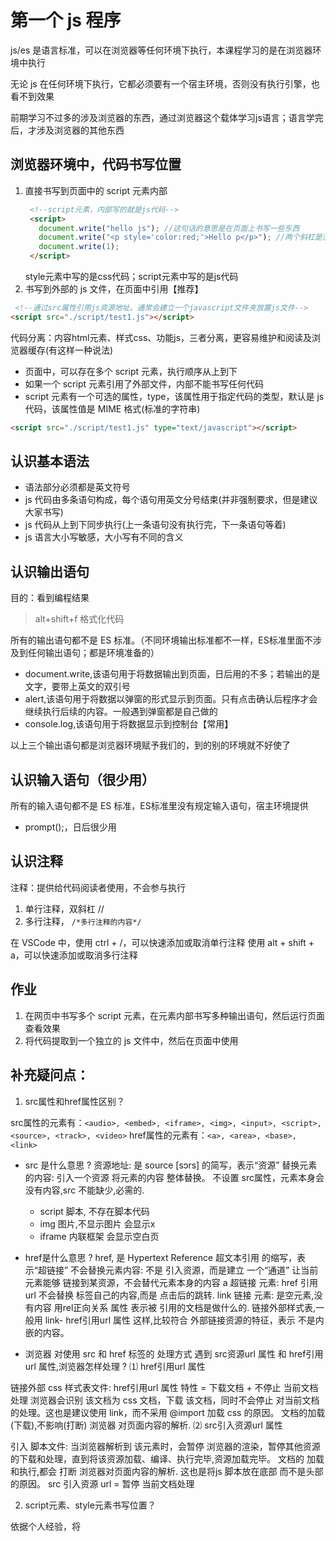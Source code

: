 # 第一个 js 程序

js/es 是语言标准，可以在浏览器等任何环境下执行，本课程学习的是在浏览器环境中执行

无论 js 在任何环境下执行，它都必须要有一个宿主环境，否则没有执行引擎，也看不到效果

前期学习不过多的涉及浏览器的东西，通过浏览器这个载体学习js语言；语言学完后，才涉及浏览器的其他东西

## 浏览器环境中，代码书写位置

1. 直接书写到页面中的 script 元素内部
   ```html
    <!--script元素，内部写的就是js代码-->
    <script>
      document.write("hello js"); //这句话的意思是在页面上书写一些东西
      document.write("<p style='color:red;'>Hello p</p>"); //两个斜杠是注释
      document.write(1);
    </script>
   ```
   style元素中写的是css代码；script元素中写的是js代码
2. 书写到外部的 js 文件，在页面中引用【推荐】

```html
 <!--通过src属性引用js资源地址。通常会建立一个javascript文件夹放置js文件-->
<script src="./script/test1.js"></script> 
```

代码分离：内容html元素、样式css、功能js，三者分离，更容易维护和阅读及浏览器缓存(有这样一种说法)

- 页面中，可以存在多个 script 元素，执行顺序从上到下
- 如果一个 script 元素引用了外部文件，内部不能书写任何代码
- script 元素有一个可选的属性，type，该属性用于指定代码的类型，默认是 js 代码，该属性值是 MIME 格式(标准的字符串)

```html
<script src="./script/test1.js" type="text/javascript"></script>
```

## 认识基本语法

- 语法部分必须都是英文符号
- js 代码由多条语句构成，每个语句用英文分号结束(并非强制要求，但是建议大家书写)
- js 代码从上到下同步执行(上一条语句没有执行完，下一条语句等着)
- js 语言大小写敏感，大小写有不同的含义

## 认识输出语句

目的：看到编程结果

> alt+shift+f 格式化代码

所有的输出语句都不是 ES 标准。（不同环境输出标准都不一样，ES标准里面不涉及到任何输出语句；都是环境准备的）

- document.write,该语句用于将数据输出到页面，日后用的不多；若输出的是文字，要带上英文的双引号
- alert,该语句用于将数据以弹窗的形式显示到页面。只有点击确认后程序才会继续执行后续的内容。一般遇到弹窗都是自己做的
- console.log,该语句用于将数据显示到控制台【常用】

以上三个输出语句都是浏览器环境赋予我们的，到的别的环境就不好使了

## 认识输入语句（很少用）

所有的输入语句都不是 ES 标准，ES标准里没有规定输入语句，宿主环境提供

- prompt();，日后很少用

## 认识注释

注释：提供给代码阅读者使用，不会参与执行

1. 单行注释，双斜杠 //
2. 多行注释， ```/*多行注释的内容*/```

在 VSCode 中，使用 ctrl + /，可以快速添加或取消单行注释
使用 alt + shift + a，可以快速添加或取消多行注释

## 作业

1. 在网页中书写多个 script 元素，在元素内部书写多种输出语句，然后运行页面查看效果
2. 将代码提取到一个独立的 js 文件中，然后在页面中使用

## 补充疑问点：

1. src属性和href属性区别？

src属性的元素有：```<audio>, <embed>, <iframe>, <img>, <input>, <script>, <source>, <track>, <video>```
href属性的元素有：```<a>, <area>, <base>, <link>```
- src 是什么意思 ?
资源地址: 是 source [sɔrs] 的简写，表示“资源”
替换元素的内容: 引入一个资源 将元素的内容 整体替换。
不设置 src属性，元素本身会 没有内容,src 不能缺少,必需的.
    - script 脚本, 不存在脚本代码
    - img 图片,不显示图片 会显示x
    - iframe 内联框架 会显示空白页

- href是什么意思 ?
href, 是 Hypertext Reference 超文本引用 的缩写，表示“超链接”
不会替换元素内容: 不是 引入资源，而是建立 一个“通道”
让当前元素能够 链接到某资源，不会替代元素本身的内容
a 超链接 元素: href 引用url 不会替换 标签自己的内容,而是 点击后的跳转.
link 链接 元素: 是空元素,没有内容
用rel正向关系 属性 表示被 引用的文档是做什么的.
链接外部样式表,一般用 link- href引用url 属性 这样,比较符合 外部链接资源的特征，表示 不是内嵌的内容。

-  浏览器 对使用 src 和 href 标签的 处理方式
遇到 src资源url 属性 和 href引用url 属性,浏览器怎样处理 ?
⑴ href引用url 属性

链接外部 css 样式表文件: <link href="reset.css" rel=”stylesheet“/>
href引用url 属性 特性 = 下载文档 + 不停止 当前文档处理
浏览器会识别 该文档为 css 文档，下载 该文档，同时不会停止 对当前文档的处理。这也是建议使用 link，而不采用 @import 加载 css 的原因。
文档的加载(下载),不影响(打断) 浏览器 对页面内容的解析.
⑵ src引入资源url 属性

引入 脚本文件: <script src="script.js"></script>
当浏览器解析到 该元素时，会暂停 浏览器的渲染，暂停其他资源的下载和处理，直到将该资源加载、编译、执行完毕,资源加载完毕。
文档的 加载和执行,都会 打断 浏览器对页面内容的解析.
这也是将js 脚本放在底部 而不是头部的原因。
src 引入资源 url = 暂停 当前文档处理

2. script元素、style元素书写位置？

依据个人经验，将<style>对应的元素放到html对应的<head>元素中；<script>对应的标签放到<body>元素之后

html文件是自上而下的执行方式，但引入的css和javascript的顺序有所不同，css引入执行加载时，程序仍然往下执行，而执行到script脚本是则中断线程，待该script脚本执行结束之后程序才继续往下执行。所以，一般将script放在body之后是因为避免长时间执行script脚本而延迟阻塞。而有一些页面的效果的实现，是需要预先动态的加载一些js脚本，所以这些脚本应该放在<body>之前。

3. js代码出现报错，影响后续代码吗？

相同script元素中的js代码会有影响

4. 若有alert输出语句，会先于其他代码执行？

alert会阻塞所有线程，而且alert会被优先执行。

5. js执行、下载、渲染、处理的步骤和区别？/浏览器加载、解析、渲染这个过程？
